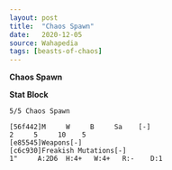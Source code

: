 ```yaml
---
layout: post
title:  "Chaos Spawn"
date:   2020-12-05
source: Wahapedia
tags: [beasts-of-chaos]
---
```


**Chaos Spawn**

**Stat Block**
```
5/5 Chaos Spawn
```

```
[56f442]M     W     B     Sa    [-]
2     5     10    5     
[e85545]Weapons[-]
[c6c930]Freakish Mutations[-]
1"     A:2D6  H:4+   W:4+   R:-    D:1   
```


